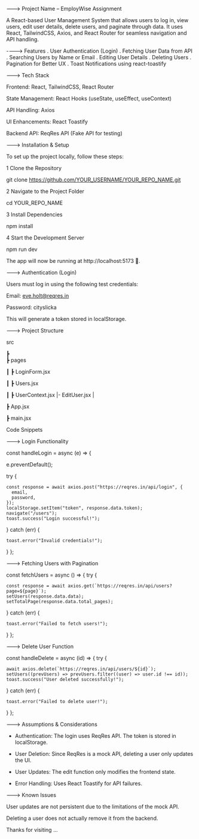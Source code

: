 ---> Project Name – EmployWise Assignment


A React-based User Management System that allows users to log in, view users, edit user details, delete users, and paginate through data. It uses React, TailwindCSS, Axios, and React Router for seamless navigation and API handling.





----> Features
. User Authentication (Login)
. Fetching User Data from API
. Searching Users by Name or Email
. Editing User Details
. Deleting Users
. Pagination for Better UX
. Toast Notifications using react-toastify



---> Tech Stack

Frontend: React, TailwindCSS, React Router

State Management: React Hooks (useState, useEffect, useContext)

API Handling: Axios

UI Enhancements: React Toastify

Backend API: ReqRes API (Fake API for testing)


---> Installation & Setup


To set up the project locally, follow these steps:

1️ Clone the Repository


git clone https://github.com/YOUR_USERNAME/YOUR_REPO_NAME.git


2️  Navigate to the Project Folder


cd YOUR_REPO_NAME


3️ Install Dependencies


npm install


4️ Start the Development Server

npm run dev

The app will now be running at http://localhost:5173 🚀.

---> Authentication (Login)

Users must log in using the following test credentials:


Email: eve.holt@reqres.in

Password: cityslicka

This will generate a token stored in localStorage.

---> Project Structure


 src
 
 ┣  
 ┣  pages
 
 ┃ ┣  LoginForm.jsx
 
 ┃ ┣  Users.jsx
 
 ┃ ┣  UserContext.jsx
   |- EditUser.jsx
 |
 
 ┣  App.jsx
 
 ┣  main.jsx


  Code Snippets


---> Login Functionality


const handleLogin = async (e) => {

  e.preventDefault();
  
  try {
  
    const response = await axios.post("https://reqres.in/api/login", {
      email,
      password,
    });
    localStorage.setItem("token", response.data.token);
    navigate("/users");
    toast.success("Login successful!");
    
  }
  catch (err) {
  
    toast.error("Invalid credentials!");
  }
};

---> Fetching Users with Pagination

const fetchUsers = async () => {
  try {
  
    const response = await axios.get(`https://reqres.in/api/users?page=${page}`);
    setUsers(response.data.data);
    setTotalPage(response.data.total_pages);
  } catch (err) {
  
    toast.error("Failed to fetch users!");
  }
};

---> Delete User Function


const handleDelete = async (id) => {
  try {
  
    await axios.delete(`https://reqres.in/api/users/${id}`);
    setUsers((prevUsers) => prevUsers.filter((user) => user.id !== id));
    toast.success("User deleted successfully!");
  } catch (err) {
  
    toast.error("Failed to delete user!");
  }
};

---> Assumptions & Considerations

- Authentication: The login uses ReqRes API. The token is stored in localStorage.
  
- User Deletion: Since ReqRes is a mock API, deleting a user only updates the UI.

- User Updates: The edit function only modifies the frontend state.

- Error Handling: Uses React Toastify for API failures.

---> Known Issues

User updates are not persistent due to the limitations of the mock API.

Deleting a user does not actually remove it from the backend.


Thanks for visiting ...


